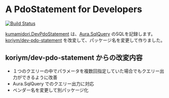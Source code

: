 # A PdoStatement for Developers

[![Build Status](https://travis-ci.org/kumamidori/Kumamidori.DevPdoStatement.svg?branch=master)](https://travis-ci.org/kumamidori/Kumamidori.DevPdoStatement)

[kumamidori.DevPdoStatement](https://github.com/kumamidori/DevPdoStatement) は、[Aura.SqlQuery](http://bearsunday.github.io/manuals/1.0/ja/database.html) のSQLを記録します。
[koriym/dev-pdo-statement](https://packagist.org/packages/koriym/dev-pdo-statement)  を改変して、パッケージ名を変更して作りました。

## koriym/dev-pdo-statement からの改変内容

- １つのクエリーの中でパラメータを複数回指定していた場合でもクエリー出力ができるように改善
- Aura.SqlQuery でのクエリー出力に対応
- ベンダー名を変更して別パッケージ化
